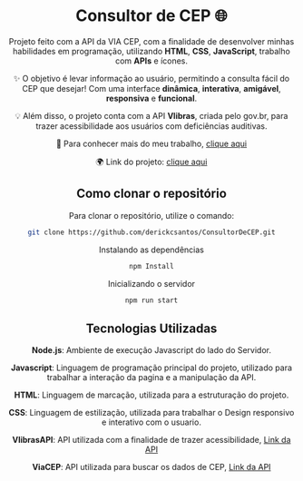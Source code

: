 <div align="center">

# Consultor de CEP 🌐

Projeto feito com a API da VIA CEP, com a finalidade de desenvolver minhas habilidades em programação, utilizando **HTML**, **CSS**, **JavaScript**, trabalho com **APIs** e ícones. 

✨ O objetivo é levar informação ao usuário, permitindo a consulta fácil do CEP que desejar! Com uma interface **dinâmica**, **interativa**, **amigável**, **responsiva** e **funcional**. 

💡 Além disso, o projeto conta com a API **Vlibras**, criada pelo gov.br, para trazer acessibilidade aos usuários com deficiências auditivas.

🔗 Para conhecer mais do meu trabalho, [clique aqui](https://www.linkedin.com/in/derickcampossantos/)

🌍 Link do projeto: [clique aqui](https://derickcsantos.github.io/ConsultorDeCEP)

## Como clonar o repositório

Para clonar o repositório, utilize o comando:

```bash
git clone https://github.com/derickcsantos/ConsultorDeCEP.git
```

Instalando as dependências
```bash
npm Install
```

Inicializando o servidor
```bash
npm run start
```

## Tecnologias Utilizadas

**Node.js**: Ambiente de execução Javascript do lado do Servidor.

**Javascript**: Linguagem de programação principal do projeto, utilizado para trabalhar a interação da pagina e a manipulação da API.

**HTML**: Linguagem de marcação, utilizada para a estruturação do projeto.

**CSS**: Linguagem de estilização, utilizada para trabalhar o Design responsivo e interativo com o usuario.

**VlibrasAPI**: API utilizada com a finalidade de trazer acessibilidade, [Link da API](https://www.gov.br/conecta/catalogo/apis/vlibras/vlibras-v3-1-swagger-artesanal-json/swagger_view)

**ViaCEP**: API utilizada para buscar os dados de CEP, [Link da API](https://viacep.com.br/)
